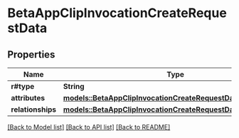 # BetaAppClipInvocationCreateRequestData

## Properties

Name | Type | Description | Notes
------------ | ------------- | ------------- | -------------
**r#type** | **String** |  | 
**attributes** | [**models::BetaAppClipInvocationCreateRequestDataAttributes**](BetaAppClipInvocationCreateRequest_data_attributes.md) |  | 
**relationships** | [**models::BetaAppClipInvocationCreateRequestDataRelationships**](BetaAppClipInvocationCreateRequest_data_relationships.md) |  | 

[[Back to Model list]](../README.md#documentation-for-models) [[Back to API list]](../README.md#documentation-for-api-endpoints) [[Back to README]](../README.md)


